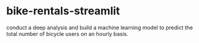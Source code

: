 # bike-rentals-streamlit
conduct a deep analysis and build a machine learning model to predict the total number of bicycle users on an hourly basis.
